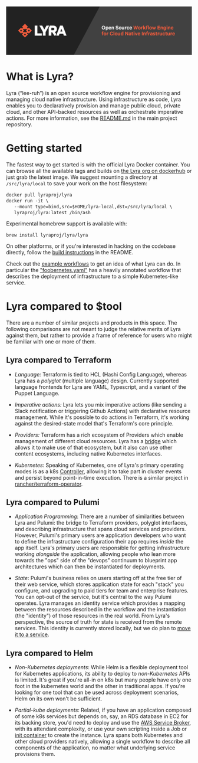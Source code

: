 ![Lyra logo](assets/lyrabanner.png)

# What is Lyra?
Lyra (“lee-ruh”) is an open source workflow engine for provisioning and managing cloud native infrastructure. Using infrastructure as code, Lyra enables you to declaratively provision and manage public cloud, private cloud, and other API-backed resources as well as orchestrate imperative actions. For more information, see the [README.md](https://github.com/lyraproj/lyra) in the main project repository.

# Getting started

The fastest way to get started is with the official Lyra Docker container. You can browse all the available tags and builds on [the Lyra org on dockerhub](https://hub.docker.com/r/lyraproj/lyra) or just grab the latest image. We suggest mounting a directory at `/src/lyra/local` to save your work on the host filesystem:

```
docker pull lyraproj/lyra
docker run -it \
   --mount type=bind,src=$HOME/lyra-local,dst=/src/lyra/local \
   lyraproj/lyra:latest /bin/ash
```

Experimental homebrew support is available with:

```
brew install lyraproj/lyra/lyra
```

On other platforms, or if you're interested in hacking on the codebase directly, follow the [build instructions](https://github.com/lyraproj/lyra#build) in the README.

Check out the [example workflows](https://github.com/lyraproj/lyra/tree/master/workflows) to get an idea of what Lyra can do. In particular the ["foobernetes.yaml"](https://github.com/lyraproj/lyra/blob/master/workflows/foobernetes.yaml) has a heavily annotated workflow that describes the deployment of infrastructure to a simple Kubernetes-like service.

# Lyra compared to $tool

There are a number of similar projects and products in this space. The following comparisons are not meant to judge the relative merits of Lyra against them, but rather to provide a frame of reference for users who might be familiar with one or more of them.

## Lyra compared to Terraform

- *Language:* Terraform is tied to HCL (Hashi Config Language), whereas Lyra has a _polyglot_ (multiple language) design. Currently supported language frontends for Lyra are YAML, Typescript, and a variant of the Puppet Language.

- *Imperative actions:* Lyra lets you mix imperative actions (like sending a Slack notification or triggering Github Actions) with declarative resource management. While it's possible to do actions in Terraform, it's working against the desired-state model that's Terraform's core principle.

- *Providers:* Terraform has a rich ecosystem of Providers which enable management of different cloud resources. Lyra has a [bridge](https://github.com/lyraproj/terraform-bridge) which allows it to make use of that ecosystem, but it also can use other content ecosystems, including native Kubernetes interfaces.

- *Kubernetes*: Speaking of Kubernetes, one of Lyra's primary operating modes is as a k8s [Controller](https://github.com/lyraproj/lyra#deploying-workflows-with-kubernetes), allowing it to take part in cluster events and persist beyond point-in-time execution. There is a similar project in [rancher/terraform-operator](https://github.com/rancher/terraform-operator).

## Lyra compared to Pulumi

- *Application Programming*: There are a number of similarities between Lyra and Pulumi: the bridge to Terraform providers, polyglot interfaces, and describing infrastructure that spans cloud services and providers. However, Pulumi's primary users are application developers who want to define the infrastructure configuration their app requires *inside* the app itself. Lyra's primary users are responsible for getting infrastructure working *alongside* the application, allowing people who lean more towards the "ops" side of the "devops" continuum to blueprint app architectures which can then be instantiated for deployments.

- *State*: Pulumi's business relies on users starting off at the free tier of their web service, which stores application state for each "stack" you configure, and upgrading to paid tiers for team and enterprise features. You can opt-out of the service, but it's central to the way Pulumi operates. Lyra manages an identity service which provides a mapping between the resources described in the workflow and the instantiation (the "identity") of those resources in the real world. From Lyra's perspective, the source of truth for state is received from the remote services. This identity is currently stored locally, but we do plan to [move it to a service](https://github.com/lyraproj/lyra/issues/57).

## Lyra compared to Helm

- *Non-Kubernetes deployments*: While Helm is a flexible deployment tool for Kubernetes applications, its ability to deploy to _non-Kubernetes_ APIs is limited. It's great if you're all-in on k8s but many people have only one foot in the kubernetes world and the other in traditional apps. If you're looking for one tool that can be used across deployment scenarios, Helm on its own won't be sufficient.

- *Partial-kube deployments*:  Related, if you have an application composed of some k8s services but depends on, say, an RDS database in EC2 for its backing store, you'd need to deploy and use the [AWS Service Broker](https://aws.amazon.com/partners/servicebroker/), with its attendant complexity, or use your own scripting inside a Job or [init container](https://kubernetes.io/docs/concepts/workloads/pods/init-containers/) to create the instance. Lyra spans both Kubernetes and other cloud providers natively, allowing a single workflow to describe all components of the application, no matter what underlying service provisions them.
